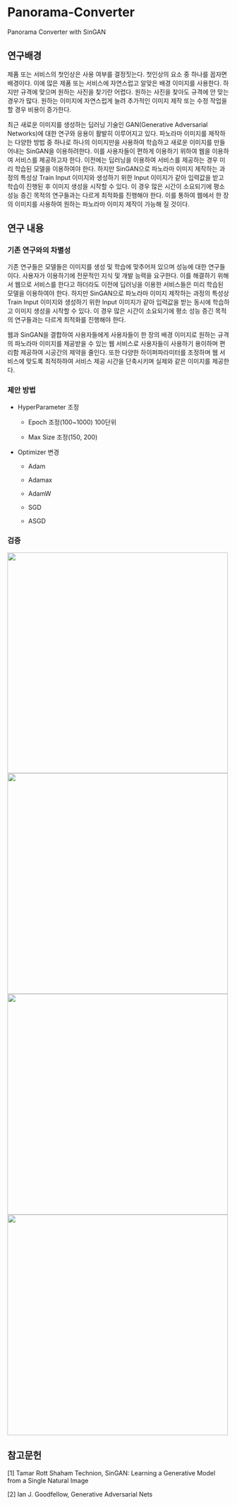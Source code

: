 # Panorama-Converter
Panorama Converter with SinGAN


## 연구배경

제품 또는 서비스의 첫인상은 사용 여부를 결정짓는다. 첫인상의 요소 중 하나를 꼽자면 배경이다. 이에 많은 제품 또는 서비스에 자연스럽고 알맞은 배경 이미지를 사용한다. 하지만 규격에 맞으며 원하는 사진을 찾기란 어렵다. 원하는 사진을 찾아도 규격에 안 맞는 경우가 많다. 원하는 이미지에 자연스럽게 늘려 추가적인 이미지 제작 또는 수정 작업을 할 경우 비용이 증가한다.

최근 새로운 이미지를 생성하는 딥러닝 기술인 GAN(Generative Adversarial Networks)에 대한 연구와 응용이 활발히 이루어지고 있다. 파노라마 이미지를 제작하는 다양한 방법 중 하나로 하나의 이미지만을 사용하여 학습하고 새로운 이미지를 만들어내는 SinGAN을 이용하려한다. 이를 사용자들이 편하게 이용하기 위하여 웹을 이용하여 서비스를 제공하고자 한다. 이전에는 딥러닝을 이용하여 서비스를 제공하는 경우 미리 학습된 모델을 이용하여야 한다. 하지만 SinGAN으로 파노라마 이미지 제작하는 과정의 특성상 Train Input 이미지와 생성하기 위한 Input 이미지가 같아 입력값을 받고 학습이 진행된 후 이미지 생성을 시작할 수 있다. 이 경우 많은 시간이 소요되기에 평소 성능 증긴 목적의 연구들과는 다르게 최적화를 진행해야 한다. 이를 통하여 웹에서 한 장의 이미지를 사용하여 원하는 파노라마 이미지 제작이 가능해 질 것이다.


## 연구 내용

### 기존 연구와의 차별성

기존 연구들은 모델들은 이미지를 생성 및 학습에 맞추어져 있으며 성능에 대한 연구들이다. 사용자가 이용하기에 전문적인 지식 및 개발 능력을 요구한다. 이를 해결하기 위해서 웹으로 서비스를 한다고 하더라도 이전에 딥러닝을 이용한 서비스들은 미리 학습된 모델을 이용하여야 한다. 하지만 SinGAN으로 파노라마 이미지 제작하는 과정의 특성상 Train Input 이미지와 생성하기 위한 Input 이미지가 같아 입력값을 받는 동시에 학습하고 이미지 생성을 시작할 수 있다. 이 경우 많은 시간이 소요되기에 평소 성능 증긴 목적의 연구들과는 다르게 최적화를 진행해야 한다.

웹과 SinGAN을 결합하여 사용자들에게 사용자들이 한 장의 배경 이미지로 원하는 규격의 파노라마 이미지를 제공받을 수 있는 웹 서비스로 사용자들이 사용하기 용이하며 편리함 제공하여 시공간의 제약을 줄인다. 또한 다양한 하이퍼파라미터를 조정하며 웹 서비스에 맞도록 최적하하여 서비스 제공 시간을 단축시키며 실제와 같은 이미지를 제공한다.

### 제안 방법

  - HyperParameter 조정
  
    - Epoch 조정(100~1000) 100단위
  
    - Max Size 조정(150, 200)
  
  - Optimizer 변경
  
    - Adam
    
    - Adamax
    
    - AdamW
    
    - SGD
    
    - ASGD
    
### 검증
<img src="https://user-images.githubusercontent.com/77095298/205572409-2e8ced17-6188-4d80-acad-66d203a8f362.png" width="500" height="500">
<img src="https://user-images.githubusercontent.com/77095298/205572431-58f9e53e-6862-4fad-9d90-553276cc5a49.png" width="500" height="500">
<img src="https://user-images.githubusercontent.com/77095298/205572452-aacfec80-8a3a-43fd-9042-7a42c6bc89ae.png" width="500" height="500">
<img src="https://user-images.githubusercontent.com/77095298/205572467-49710e16-fe9b-47c8-99fd-7db33c79dabc.png" width="500" height="500">

## 참고문헌

  [1] Tamar Rott Shaham Technion, SinGAN: Learning a Generative Model from a Single Natural Image

  [2] Ian J. Goodfellow, Generative Adversarial Nets

